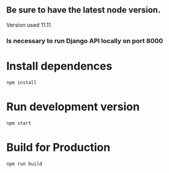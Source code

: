 ## Be sure to have the latest node version.
Version used 11.11

### Is necessary to run Django API locally on port 8000



# Install dependences
`npm install`

# Run development version
`npm start`

# Build for Production
`npm run build`
